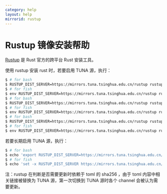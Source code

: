 ```yaml
---
category: help
layout: help
mirrorid: rustup
---
```


# Rustup 镜像安装帮助

[Rustup](https://rustup.rs/) 是 Rust 官方的跨平台 Rust 安装工具。

使用 rustup 安装 rust 时，若要启用 TUNA 源，执行：


```bash
$ # for bash
$ RUSTUP_DIST_SERVER=https://mirrors.tuna.tsinghua.edu.cn/rustup rustup install stable # for stable
$ # for fish
$ env RUSTUP_DIST_SERVER=https://mirrors.tuna.tsinghua.edu.cn/rustup rustup install stable # for stable
$ # for bash
$ RUSTUP_DIST_SERVER=https://mirrors.tuna.tsinghua.edu.cn/rustup rustup install nightly # for nightly
$ # for fish
$ env RUSTUP_DIST_SERVER=https://mirrors.tuna.tsinghua.edu.cn/rustup rustup install nightly # for nightly
$ # for bash
$ RUSTUP_DIST_SERVER=https://mirrors.tuna.tsinghua.edu.cn/rustup rustup install nightly-2019-02-15 # for nightly since 2019.02.15
$ # for fish
$ env RUSTUP_DIST_SERVER=https://mirrors.tuna.tsinghua.edu.cn/rustup rustup install nightly-2019-02-15 # for nightly since 2019.02.15
```

若要长期启用 TUNA 源，执行：

```bash
$ # for bash
$ echo 'export RUSTUP_DIST_SERVER=https://mirrors.tuna.tsinghua.edu.cn/rustup' >> ~/.bash_profile
$ # for fish
$ echo 'set -x RUSTUP_DIST_SERVER https://mirrors.tuna.tsinghua.edu.cn/rustup' >> ~/.config/fish/config.fish
```

注：rustup 在判断是否需要更新时依赖于 toml 的 sha256 ，由于 toml 内容中相关链接被替换为 TUNA 源，第一次切换到 TUNA 源时各个 channel 会被认为需要更新。

